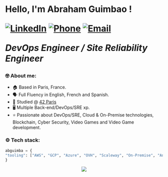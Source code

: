 <h1> Hello, I'm Abraham Guimbao !

  <p>
    <a href="https://www.linkedin.com/in/abraham-guimbao-parra"><img src="https://img.shields.io/badge/-LinkedIn-222222?style=flat-square&logo=Linkedin&logoColor=white&link=https://www.linkedin.com/in/abraham-guimbao-parra" alt="LinkedIn"></a>
    <a href="tel:+34659203892"><img src="https://img.shields.io/badge/%E2%98%8E-+34659203892-lightgrey.svg" alt="Phone"></a>
    <a href="mailto:abrahamguimbao@gmail.com"><img src="https://img.shields.io/badge/-abrahamguimbao@gmail.com-c14438?style=flat-square&logo=Gmail&logoColor=white&link=mailto:abrahamguimbao@gmail.com" alt="Email"></a>
  </p>

  <p><em>DevOps Engineer / Site Reliability Engineer</em></p>

  ### 🤓 About me:

  - 🏠 Based in Paris, France.
  - 🗣 Full Fluency in English, French and Spanish.
  - 🏫 Studied @ <a href="https://www.42.fr/">42 Paris</a>
  - 🖥️ Multiple Back-end/DevOps/SRE xp.
  - ⭐ Passionate about DevOps/SRE, Cloud & On-Premise technologies, Blockchain, Cyber Security, Video Games and Video Game development.

  ### ⚙️ Tech stack:

  ```python
  abguimba = {
  "tooling": ["AWS", "GCP", "Azure", "OVH", "Scaleway", "On-Premise", "Ansible", "Terraform", "Puppet", "Chef", "Docker", "K8S", "Unix", "Linux", "Containerization", "Virtualization", "Storage", "Serverless", "VCS", "Agile", "DevSecOps", "TDD", "CI/CD", "Jenkins", "GithubCI", "ArgoCD", "Automation", "Python", "Go", "C/C++", "Bash", "JS", "SQL", "ES", "Grafana", "Kibana", "Prometheus", "Kafka", "InfluxDB", "RabbitMQ", "Dynatrace", "Logzio", "SonarQube", "Bitrise", "REST API", "HTTP", "OSI", "On-Call", "Monitoring", "Logging", "Alerting"],
  }
  ```

  <p align="center">
    <a href="https://www.codewars.com/users/abguimba"><img src="https://www.codewars.com/users/abguimba/badges/small"></a>
  </p>
